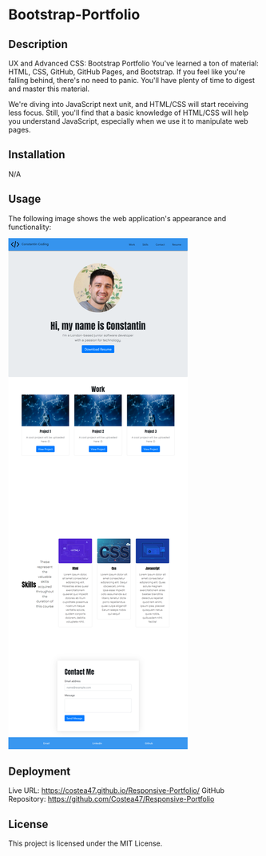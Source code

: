 # Bootstrap-Portfolio

## Description
UX and Advanced CSS: Bootstrap Portfolio
You've learned a ton of material: HTML, CSS, GitHub, GitHub Pages, and Bootstrap. If you feel like you're falling behind, there's no need to panic. You'll have plenty of time to digest and master this material.

We're diving into JavaScript next unit, and HTML/CSS will start receiving less focus. Still, you'll find that a basic knowledge of HTML/CSS will help you understand JavaScript, especially when we use it to manipulate web pages.

## Installation
N/A

## Usage
The following image shows the web application's appearance and functionality:


![Application Screenshot](/images/screenshot.png)


## Deployment
Live URL: https://costea47.github.io/Responsive-Portfolio/
GitHub Repository: https://github.com/Costea47/Responsive-Portfolio

## License
This project is licensed under the MIT License.